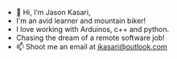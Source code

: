 - 👋 Hi, I’m Jason Kasari,
- I'm an avid learner and mountain biker! 
- I love working with Arduinos, c++ and python.
- Chasing the dream of a remote software job!
- 📫 Shoot me an email at jkasari@outlook.com

<!---
jkasari/jkasari is a ✨ special ✨ repository because its `README.md` (this file) appears on your GitHub profile.
You can click the Preview link to take a look at your changes.
--->
